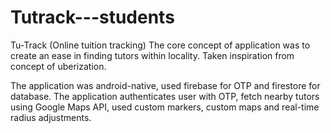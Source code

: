 # Tutrack---students
Tu-Track (Online tuition tracking)
The core concept of application was to create an ease in finding tutors within locality. Taken inspiration from concept of uberization.

The application was android-native, used firebase for OTP and firestore for database. The application authenticates user with OTP, fetch nearby tutors using Google Maps API, used custom markers, custom maps and real-time radius adjustments.
